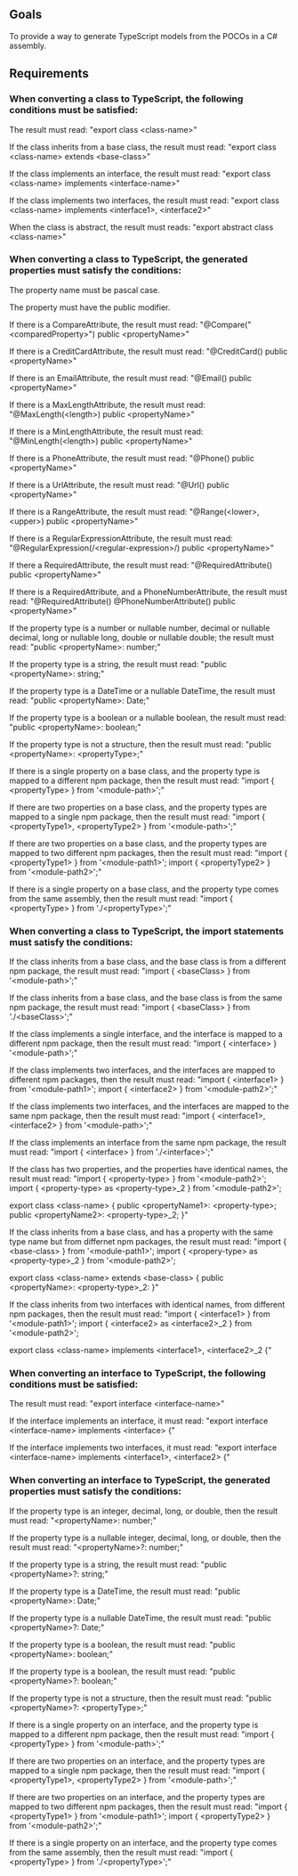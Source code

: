 ﻿## Goals
To provide a way to generate TypeScript models from the POCOs in a C# assembly.

## Requirements

### When converting a class to TypeScript, the following conditions must be satisfied:
The result must read:
"export class &lt;class-name&gt;"

If the class inherits from a base class, the result must read:
"export class &lt;class-name&gt; extends &lt;base-class&gt;"

If the class implements an interface, the result must read:
"export class &lt;class-name&gt; implements &lt;interface-name&gt;"

If the class implements two interfaces, the result must read:
"export class &lt;class-name&gt; implements &lt;interface1&gt;, &lt;interface2&gt;"

When the class is abstract, the result must reads:
"export abstract class &lt;class-name&gt;"

### When converting a class to TypeScript, the generated properties must satisfy the conditions:
The property name must be pascal case.

The property must have the public modifier.

If there is a CompareAttribute, the result must read:
"@Compare("&lt;comparedProperty&gt;") public &lt;propertyName&gt;"

If there is a CreditCardAttribute, the result must read:
"@CreditCard() public &lt;propertyName&gt;"

If there is an EmailAttribute, the result must read:
"@Email() public &lt;propertyName&gt;"

If there is a MaxLengthAttribute, the result must read:
"@MaxLength(&lt;length&gt;) public &lt;propertyName&gt;"

If there is a MinLengthAttribute, the result must read:
"@MinLength(&lt;length&gt;) public &lt;propertyName&gt;"

If there is a PhoneAttribute, the result must read:
"@Phone() public &lt;propertyName&gt;"

If there is a UrlAttribute, the result must read:
"@Url() public &lt;propertyName&gt;"

If there is a RangeAttribute, the result must read:
"@Range(&lt;lower&gt;, &lt;upper&gt;) public &lt;propertyName&gt;"

If there is a RegularExpressionAttribute, the result must read:
"@RegularExpression(/&lt;regular-expression&gt;/) public &lt;propertyName&gt;"

If there a RequiredAttribute, the result must read:
"@RequiredAttribute() public &lt;propertyName&gt;"

If there is a RequiredAttribute, and a PhoneNumberAttribute, the result must read:
"@RequiredAttribute() @PhoneNumberAttribute() public &lt;propertyName&gt;"

If the property type is a number or nullable number, decimal or nullable decimal, long or nullable long, double or nullable double; the result must read:
"public &lt;propertyName&gt;: number;"

If the property type is a string, the result must read:
"public &lt;propertyName&gt;: string;"

If the property type is a DateTime or a nullable DateTime, the result must read:
"public &lt;propertyName&gt;: Date;"

If the property type is a boolean or a nullable boolean, the result must read:
"public &lt;propertyName&gt;: boolean;"

If the property type is not a structure, then the result must read:
"public &lt;propertyName&gt;: &lt;propertyType&gt;;"

If there is a single property on a base class, and the property type is mapped to a different npm package, then the result must read:
"import { &lt;propertyType&gt; } from '&lt;module-path&gt;';"

If there are two properties on a base class, and the property types are mapped to a single npm package, then the result must read:
"import { &lt;propertyType1&gt;, &lt;propertyType2&gt; } from '&lt;module-path&gt;';"

If there are two properties on a base class, and the property types are mapped to two different npm packages, then the result must read:
"import { &lt;propertyType1&gt; } from '&lt;module-path1&gt;';
 import { &lt;propertyType2&gt; } from '&lt;module-path2&gt;';"

 If there is a single property on a base class, and the property type comes from the same assembly, then the result must read:
 "import { &lt;propertyType&gt; } from './&lt;propertyType&gt;';"

### When converting a class to TypeScript, the import statements must satisfy the conditions:

 If the class inherits from a base class, and the base class is from a different npm package, the result must read:
 "import { &lt;baseClass&gt; } from '&lt;module-path&gt;';"

If the class inherits from a base class, and the base class is from the same npm package, the result must read:
"import { &lt;baseClass&gt; } from './&lt;baseClass&gt;';"

If the class implements a single interface, and the interface is mapped to a different npm package, then the result must read:
"import { &lt;interface&gt; } '&lt;module-path&gt;';"

If the class implements two interfaces, and the interfaces are mapped to different npm packages, then the result must read:
"import { &lt;interface1&gt; } from '&lt;module-path1&gt;';
 import { &lt;interface2&gt; } from '&lt;module-path2&gt;';"

If the class implements two interfaces, and the interfaces are mapped to the same npm package, then the result must read:
"import { &lt;interface1&gt;, &lt;interface2&gt; } from '&lt;module-path&gt;';"

If the class implements an interface from the same npm package, the result must read:
"import { &lt;interface&gt; } from './&lt;interface&gt;';"

If the class has two properties, and the properties have identical names, the result must read:
"import { &lt;property-type&gt; } from '&lt;module-path2&gt;';
 import { &lt;property-type&gt; as &lt;property-type&gt;_2 } from '&lt;module-path2&gt;';
 
 export class &lt;class-name&gt; {
	public &lt;propertyName1&gt;: &lt;property-type&gt;;
	public &lt;propertyName2&gt;: &lt;property-type&gt;_2;
 }"

If the class inherits from a base class, and has a property with the same type name but from differnet npm packages, the result must read:
"import { &lt;base-class&gt; } from '&lt;module-path1&gt;';
 import { &lt;propery-type&gt; as &lt;property-type&gt;_2 } from '&lt;module-path2&gt;';

 export class &lt;class-name&gt; extends &lt;base-class&gt; {
	public &lt;propertyName&gt;: &lt;property-type&gt;_2:
 }"

If the class inherits from two interfaces with identical names, from different npm packages, then the result must read:
"import { &lt;interface1&gt; } from '&lt;module-path1&gt;';
 import { &lt;interface2&gt; as &lt;interface2&gt;_2 } from '&lt;module-path2&gt;';
 
 export class &lt;class-name&gt; implements &lt;interface1&gt;, &lt;interface2&gt;_2 {"

### When converting an interface to TypeScript, the following conditions must be satisfied:
The result must read:
"export interface &lt;interface-name&gt;"

If the interface implements an interface, it must read:
"export interface &lt;interface-name&gt; implements &lt;interface&gt; {"

If the interface implements two interfaces, it must read:
"export interface &lt;interface-name&gt; implements &lt;interface1&gt;, &lt;interface2&gt; {"

### When converting an interface to TypeScript, the generated properties must satisfy the conditions:
If the property type is an integer, decimal, long, or double, then the result must read:
"&lt;propertyName&gt;: number;"

If the property type is a nullable integer, decimal, long, or double, then the result must read:
"&lt;propertyName&gt;?: number;"

If the property type is a string, the result must read:
"public &lt;propertyName&gt;?: string;"

If the property type is a DateTime, the result must read:
"public &lt;propertyName&gt;: Date;"

If the property type is a nullable DateTime, the result must read:
"public &lt;propertyName&gt;?: Date;"

If the property type is a boolean, the result must read:
"public &lt;propertyName&gt;: boolean;"

If the property type is a boolean, the result must read:
"public &lt;propertyName&gt;?: boolean;"

If the property type is not a structure, then the result must read:
"public &lt;propertyName&gt;?: &lt;propertyType&gt;;"

If there is a single property on an interface, and the property type is mapped to a different npm package, then the result must read:
"import { &lt;propertyType&gt; } from '&lt;module-path&gt;';"

If there are two properties on an interface, and the property types are mapped to a single npm package, then the result must read:
"import { &lt;propertyType1&gt;, &lt;propertyType2&gt; } from '&lt;module-path&gt;';"

If there are two properties on an interface, and the property types are mapped to two different npm packages, then the result must read:
"import { &lt;propertyType1&gt; } from '&lt;module-path1&gt;';
 import { &lt;propertyType2&gt; } from '&lt;module-path2&gt;';"

 If there is a single property on an interface, and the property type comes from the same assembly, then the result must read:
 "import { &lt;propertyType&gt; } from './&lt;propertyType&gt;';"